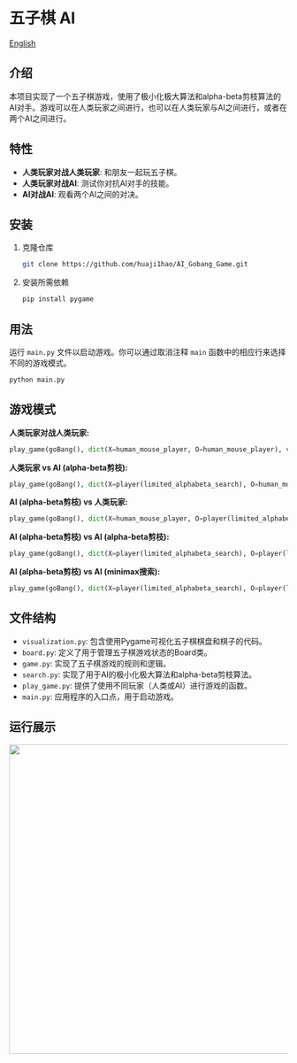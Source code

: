 # 五子棋 AI

[English](README.md)

## 介绍

本项目实现了一个五子棋游戏，使用了极小化极大算法和alpha-beta剪枝算法的AI对手。游戏可以在人类玩家之间进行，也可以在人类玩家与AI之间进行，或者在两个AI之间进行。

## 特性

- **人类玩家对战人类玩家**: 和朋友一起玩五子棋。
- **人类玩家对战AI**: 测试你对抗AI对手的技能。
- **AI对战AI**: 观看两个AI之间的对决。

## 安装

1. 克隆仓库

    ```bash
    git clone https://github.com/huaji1hao/AI_Gobang_Game.git
    ```

2. 安装所需依赖

    ```bash
    pip install pygame
    ```

## 用法

运行 `main.py` 文件以启动游戏。你可以通过取消注释 `main` 函数中的相应行来选择不同的游戏模式。

```bash
python main.py
```
## 游戏模式

**人类玩家对战人类玩家:**

```python
play_game(goBang(), dict(X=human_mouse_player, O=human_mouse_player), verbose=False).utility
```

**人类玩家 vs AI (alpha-beta剪枝):**

```python
play_game(goBang(), dict(X=player(limited_alphabeta_search), O=human_mouse_player), verbose=False).utility
```

**AI (alpha-beta剪枝) vs 人类玩家:**

```python
play_game(goBang(), dict(X=human_mouse_player, O=player(limited_alphabeta_search)), verbose=False).utility
```

**AI (alpha-beta剪枝) vs AI (alpha-beta剪枝):**

```python
play_game(goBang(), dict(X=player(limited_alphabeta_search), O=player(limited_alphabeta_search)), verbose=False).utility
```

**AI (alpha-beta剪枝) vs AI (minimax搜索):**

```python
play_game(goBang(), dict(X=player(limited_alphabeta_search), O=player(limited_minimax_search)), verbose=False).utility
```

## 文件结构

- `visualization.py`: 包含使用Pygame可视化五子棋棋盘和棋子的代码。
- `board.py`: 定义了用于管理五子棋游戏状态的Board类。
- `game.py`: 实现了五子棋游戏的规则和逻辑。
- `search.py`: 实现了用于AI的极小化极大算法和alpha-beta剪枝算法。
- `play_game.py`: 提供了使用不同玩家（人类或AI）进行游戏的函数。
- `main.py`: 应用程序的入口点，用于启动游戏。

## 运行展示

<img src="https://eumcm.com/file/59f01c88a0176af796468.png" width="560" height="560" />
